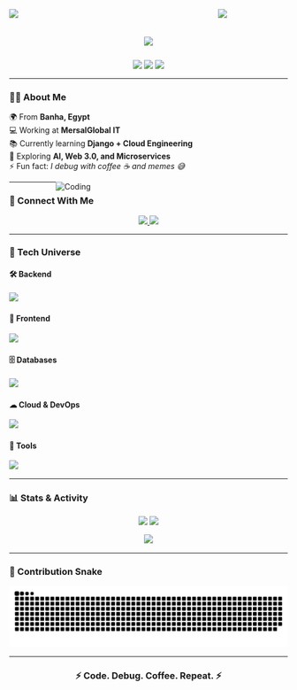 <!-- Futuristic Animated GitHub Profile -->

<img align="left" src="https://user-images.githubusercontent.com/74038190/213911283-7b1d04b4-b7f5-4c9c-84f6-6b24c37b9a3c.gif" width="25%">
<img align="right" src="https://user-images.githubusercontent.com/74038190/213911283-7b1d04b4-b7f5-4c9c-84f6-6b24c37b9a3c.gif" width="25%">

<h1 align="center">
  <img src="https://readme-typing-svg.herokuapp.com?font=Orbitron&size=32&duration=3000&pause=1000&color=00F0FF&center=true&vCenter=true&width=600&lines=⚡+Hey+there,+I'm+Ahmed+Fathy+Mohamed+⚡;Full-Stack+Developer+%F0%9F%9A%80;Passionate+Tech+Explorer+%F0%9F%8C%90;Python+%7C+Django+%7C+DevOps" />
</h1>

<p align="center">
  <img src="https://img.shields.io/badge/Code-Python%20%7C%20Django%20%7C%20Node%20%7C%20React-00f0ff?style=for-the-badge&logo=github" />
  <img src="https://komarev.com/ghpvc/?username=AhmedFathyMohamed10&color=brightgreen&style=for-the-badge" />
  <img src="https://img.shields.io/github/followers/AhmedFathyMohamed10?label=Followers&logo=github&style=for-the-badge" />
</p>

---

### 🧑‍🚀 About Me
🌍 From **Banha, Egypt**  
💻 Working at **MersalGlobal IT**  
📚 Currently learning **Django + Cloud Engineering**  
🎨 Exploring **AI, Web 3.0, and Microservices**  
⚡ Fun fact: *I debug with coffee ☕ and memes 😅*

<img align="right" alt="Coding" width="420" src="https://user-images.githubusercontent.com/74038190/216834957-5e78f238-08a0-4d7a-9f0b-65b73b3c9b42.gif">

---

### 🌌 Connect With Me
<p align="center">
  <a href="https://www.linkedin.com/in/ahmed-fathy-cyparta/" target="_blank">
    <img src="https://skillicons.dev/icons?i=linkedin" height="45"/>
  </a>
  <a href="mailto:ahmedfathhy011@gmail.com">
    <img src="https://img.icons8.com/color/452/gmail-new.png" width="45"/>
  </a>
</p>

---

### 🚀 Tech Universe

#### 🛠 Backend
<img src="https://skillicons.dev/icons?i=django,flask,fastapi,express" />

#### 🎨 Frontend
<img src="https://skillicons.dev/icons?i=react,vue,ts,tailwind,js" />

#### 🗄 Databases
<img src="https://skillicons.dev/icons?i=mysql,postgresql,mongodb,sqlite" />

#### ☁ Cloud & DevOps
<img src="https://skillicons.dev/icons?i=aws,gcp,azure,docker,kubernetes" />

#### 🧰 Tools
<img src="https://skillicons.dev/icons?i=git,github,vscode,figma,postman,linux" />

---

### 📊 Stats & Activity
<p align="center">
  <img src="https://github-readme-stats.vercel.app/api?username=AhmedFathyMohamed10&show_icons=true&theme=tokyonight&hide_border=true&bg_color=0d1117" height="180" />
  <img src="https://github-readme-streak-stats.herokuapp.com/?user=AhmedFathyMohamed10&theme=tokyonight&hide_border=true&background=0d1117" height="180" />
</p>

<p align="center">
  <img src="https://github-readme-activity-graph.vercel.app/graph?username=AhmedFathyMohamed10&theme=react-dark&hide_border=true&bg_color=0d1117" />
</p>

---

### 🐍 Contribution Snake
<p align="center">
  <img src="https://raw.githubusercontent.com/Platane/snk/output/github-contribution-grid-snake.svg" alt="snake" />
</p>

---

<h3 align="center">⚡ Code. Debug. Coffee. Repeat. ⚡</h3>
